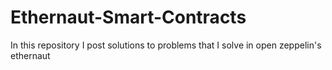# Ethernaut-Smart-Contracts
In this repository I post solutions to problems that I solve in open zeppelin's ethernaut
